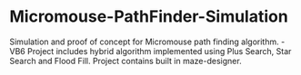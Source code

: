 # Micromouse-PathFinder-Simulation
Simulation and proof of concept for Micromouse path finding algorithm. - VB6
Project includes hybrid algorithm implemented using Plus Search, Star Search and Flood Fill.
Project contains built in maze-designer.
